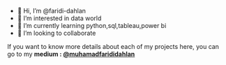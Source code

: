 - 👋 Hi, I’m @faridi-dahlan
- 👀 I’m interested in data world
- 🌱 I’m currently learning python,sql,tableau,power bi
- 💞️ I’m looking to collaborate

If you want to know more details about each of my projects here, you can go to my **medium : [@muhamadfarididahlan](https://medium.com/@muhamadfarididahlan)**


